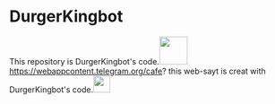 # DurgerKingbot
This repository is DurgerKingbot's code.<img src="https://media3.giphy.com/media/v1.Y2lkPTc5MGI3NjExY3Uzc3I2cW9ua3BwMDMzemZodzJ0cnBoc2JkdHRlbWp0cDRmaDE1diZlcD12MV9pbnRlcm5hbF9naWZfYnlfaWQmY3Q9cw/gM5qFksULw54NMWyry/giphy.gif" width=50px>
https://webappcontent.telegram.org/cafe?
this web-sayt is creat with DurgerKingbot's code.<img src="https://camo.githubusercontent.com/0c732027af8a28d138e3698181f7be7c9b97d443b4beb9c7ce8ec4cffc6b4767/68747470733a2f2f6d656469612e67697068792e636f6d2f6d656469612f6876524a434c467a6361737252346961377a2f67697068792e676966" width=30px>
